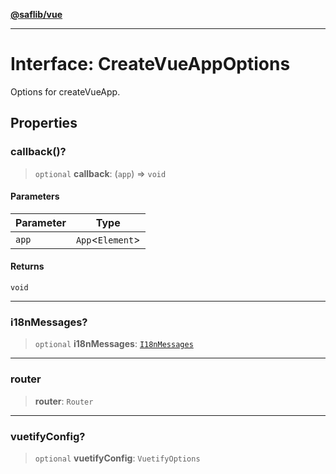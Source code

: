 [**@saflib/vue**](../index.md)

---

# Interface: CreateVueAppOptions

Options for createVueApp.

## Properties

### callback()?

> `optional` **callback**: (`app`) => `void`

#### Parameters

| Parameter | Type               |
| --------- | ------------------ |
| `app`     | `App`\<`Element`\> |

#### Returns

`void`

---

### i18nMessages?

> `optional` **i18nMessages**: [`I18nMessages`](I18nMessages.md)

---

### router

> **router**: `Router`

---

### vuetifyConfig?

> `optional` **vuetifyConfig**: `VuetifyOptions`
